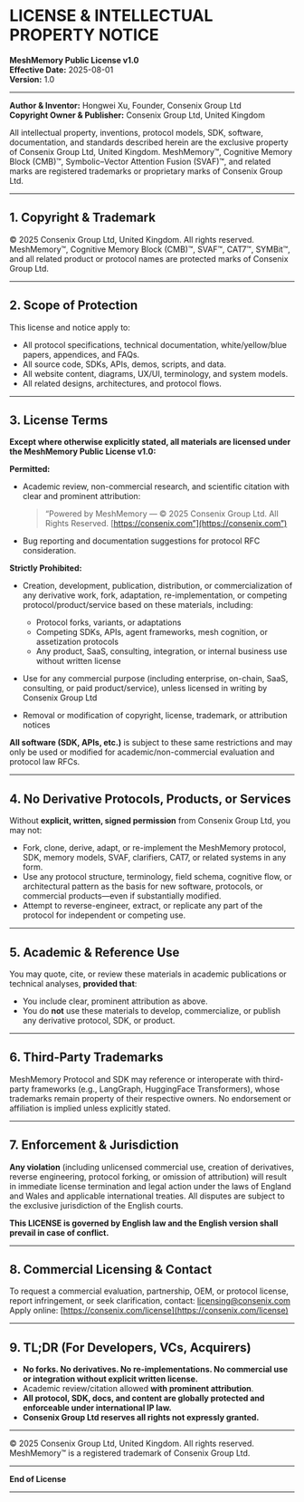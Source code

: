 # LICENSE & INTELLECTUAL PROPERTY NOTICE

**MeshMemory Public License v1.0**  
**Effective Date:** 2025-08-01  
**Version:** 1.0

---

**Author & Inventor:** Hongwei Xu, Founder, Consenix Group Ltd  
**Copyright Owner & Publisher:** Consenix Group Ltd, United Kingdom

All intellectual property, inventions, protocol models, SDK, software, documentation, and standards described herein are the exclusive property of Consenix Group Ltd, United Kingdom. MeshMemory™, Cognitive Memory Block (CMB)™, Symbolic–Vector Attention Fusion (SVAF)™, and related marks are registered trademarks or proprietary marks of Consenix Group Ltd.

---

## 1. Copyright & Trademark

© 2025 Consenix Group Ltd, United Kingdom. All rights reserved.  
MeshMemory™, Cognitive Memory Block (CMB)™, SVAF™, CAT7™, SYMBit™, and all related product or protocol names are protected marks of Consenix Group Ltd.

---

## 2. Scope of Protection

This license and notice apply to:

* All protocol specifications, technical documentation, white/yellow/blue papers, appendices, and FAQs.
* All source code, SDKs, APIs, demos, scripts, and data.
* All website content, diagrams, UX/UI, terminology, and system models.
* All related designs, architectures, and protocol flows.

---

## 3. License Terms

**Except where otherwise explicitly stated, all materials are licensed under the MeshMemory Public License v1.0:**

**Permitted:**

* Academic review, non-commercial research, and scientific citation with clear and prominent attribution:

  > “Powered by MeshMemory — © 2025 Consenix Group Ltd. All Rights Reserved. [https://consenix.com”](https://consenix.com”)
* Bug reporting and documentation suggestions for protocol RFC consideration.

**Strictly Prohibited:**

* Creation, development, publication, distribution, or commercialization of any derivative work, fork, adaptation, re-implementation, or competing protocol/product/service based on these materials, including:

  * Protocol forks, variants, or adaptations
  * Competing SDKs, APIs, agent frameworks, mesh cognition, or assetization protocols
  * Any product, SaaS, consulting, integration, or internal business use without written license
* Use for any commercial purpose (including enterprise, on-chain, SaaS, consulting, or paid product/service), unless licensed in writing by Consenix Group Ltd
* Removal or modification of copyright, license, trademark, or attribution notices

**All software (SDK, APIs, etc.)** is subject to these same restrictions and may only be used or modified for academic/non-commercial evaluation and protocol law RFCs.

---

## 4. No Derivative Protocols, Products, or Services

Without **explicit, written, signed permission** from Consenix Group Ltd, you may not:

* Fork, clone, derive, adapt, or re-implement the MeshMemory protocol, SDK, memory models, SVAF, clarifiers, CAT7, or related systems in any form.
* Use any protocol structure, terminology, field schema, cognitive flow, or architectural pattern as the basis for new software, protocols, or commercial products—even if substantially modified.
* Attempt to reverse-engineer, extract, or replicate any part of the protocol for independent or competing use.

---

## 5. Academic & Reference Use

You may quote, cite, or review these materials in academic publications or technical analyses, **provided that**:

* You include clear, prominent attribution as above.
* You do **not** use these materials to develop, commercialize, or publish any derivative protocol, SDK, or product.

---

## 6. Third-Party Trademarks

MeshMemory Protocol and SDK may reference or interoperate with third-party frameworks (e.g., LangGraph, HuggingFace Transformers), whose trademarks remain property of their respective owners. No endorsement or affiliation is implied unless explicitly stated.

---

## 7. Enforcement & Jurisdiction

**Any violation** (including unlicensed commercial use, creation of derivatives, reverse engineering, protocol forking, or omission of attribution) will result in immediate license termination and legal action under the laws of England and Wales and applicable international treaties.
All disputes are subject to the exclusive jurisdiction of the English courts.

**This LICENSE is governed by English law and the English version shall prevail in case of conflict.**

---

## 8. Commercial Licensing & Contact

To request a commercial evaluation, partnership, OEM, or protocol license, report infringement, or seek clarification, contact:
[licensing@consenix.com](mailto:licensing@consenix.com)
Apply online: [https://consenix.com/license](https://consenix.com/license)

---

## 9. TL;DR (For Developers, VCs, Acquirers)

* **No forks. No derivatives. No re-implementations. No commercial use or integration without explicit written license.**
* Academic review/citation allowed **with prominent attribution**.
* **All protocol, SDK, docs, and content are globally protected and enforceable under international IP law.**
* **Consenix Group Ltd reserves all rights not expressly granted.**

---

© 2025 Consenix Group Ltd, United Kingdom. All rights reserved.  
MeshMemory™ is a registered trademark of Consenix Group Ltd.

---

**End of License**

---
